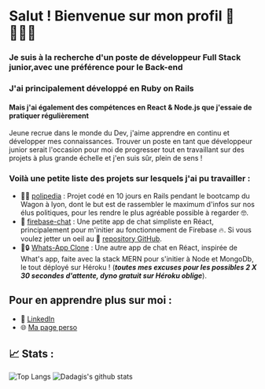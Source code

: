 # Salut ! Bienvenue sur mon profil 👋 👨🏻‍💻
### Je suis à la recherche d'un poste de développeur Full Stack junior,avec une préférence pour le Back-end
### J'ai principalement développé en Ruby on Rails
#### Mais j'ai également des compétences en React & Node.js que j'essaie de pratiquer régulièrement

Jeune recrue dans le monde du Dev, j'aime apprendre en continu et développer mes connaissances. Trouver un poste en tant que développeur junior serait l'occasion pour moi de progresser tout en travaillant sur des projets à plus grande échelle et j'en suis sûr, plein de sens !

### Voilà une petite liste des projets sur lesquels j'ai pu travailler :
- 🤵🏻 [polipedia](https://www.polipedia.fr/) : Projet codé en 10 jours en Rails pendant le bootcamp du Wagon à lyon, dont le but est de rassembler le maximum d'infos sur nos élus politiques, pour les rendre le plus agréable possible à regarder 🤓.
- 💬 [firebase-chat](https://dadagis.github.io/firebase-chat/) : Une petite app de chat simpliste en Réact, principalement pour m'initier au fonctionnement de Firebase 🔥.
Si vous voulez jetter un oeil au 📂 [repository GitHub](https://github.com/Dadagis/firebase-chat).
- 💬🔒 [Whats-App Clone](https://whats-app-clone-mern.herokuapp.com/) : Une autre app de chat en Réact, inspirée de What's app, faite avec la stack MERN pour s'initier à Node et MongoDb, le tout déployé sur Héroku ! (**_toutes mes excuses pour les possibles 2 X 30 secondes d'attente, dyno gratuit sur Héroku oblige_**).

## Pour en apprendre plus sur moi : 
- 💼 [LinkedIn](https://www.linkedin.com/in/david-alexandre-jungblut-94671511a/)
- 🌐 [Ma page perso](https://dadagis.github.io/Daj-profile/)

## 📈 Stats : 

![Top Langs](https://github-readme-stats.vercel.app/api/top-langs/?username=dadagis&layout=compact)
![Dadagis's github stats](https://github-readme-stats.vercel.app/api?username=dadagis&show_icons=true&count_private=true)
